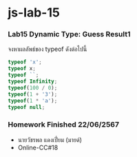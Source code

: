 # js-lab-15
### Lab15 Dynamic Type: Guess Result1
จงหาผลลัพธ์ของ typeof ดังต่อไปนี้

```JavaScript
typeof 'x';
typeof x;
typeof ``;
typeof Infinity;
typeof(100 / 0);
typeof(1 + '3');
typeof(1 * 'a');
typeof null;
```

### Homework Finished 22/06/2567
- นายวัชรพล แดงเปี่ยม (มายด์)
- Online-CC#18